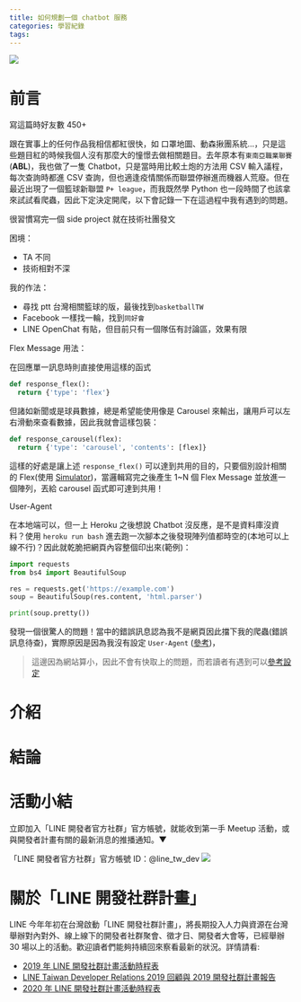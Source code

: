 ```yaml
---
title: 如何規劃一個 chatbot 服務
categories: 學習紀錄
tags:
---
```


<style>
  section.compact {
    font-size: 150%  
  }
  img[alt~="center"] {
    display: block;
    margin: 0 auto;
  }
</style>

![](https://nijialin.com/images/2021/)

# 前言

寫這篇時好友數 450+

跟在實事上的任何作品我相信都紅很快，如 口罩地圖、動森揪團系統...，只是這些題目紅的時候我個人沒有那麼大的憧憬去做相關題目。去年原本有`東南亞職業聯賽`(**ABL**)，我也做了一隻 Chatbot，只是當時用比較土炮的方法用 CSV 輸入議程，每次查詢時都進 CSV 查詢，但也適逢疫情關係而聯盟停辦進而機器人荒廢。但在最近出現了一個籃球新聯盟 `P+ league`，而我既然學 Python 也一段時間了也該拿來試試看爬蟲，因此下定決定開爬，以下會記錄一下在這過程中我有遇到的問題。

很習慣寫完一個 side project 就在技術社團發文

困境：

- TA 不同
- 技術相對不深

我的作法：

- 尋找 ptt 台灣相關籃球的版，最後找到`basketballTW`
- Facebook 一樣找一輪，找到`同好會`
- LINE OpenChat 有貼，但目前只有一個隊伍有討論區，效果有限

<!-- more -->

Flex Message 用法：

在回應單一訊息時則直接使用這樣的函式

```python
def response_flex():
  return {'type': 'flex'}
```

但諸如新聞或是球員數據，總是希望能使用像是 Carousel 來輸出，讓用戶可以左右滑動來查看數據，因此我就會這樣包裝：

```python
def response_carousel(flex):
  return {'type': 'carousel', 'contents': [flex]}
```

這樣的好處是讓上述 `response_flex()` 可以達到共用的目的，只要個別設計相關的 Flex(使用 [Simulator]())，當邏輯寫完之後產生 1~N 個 Flex Message 並放進一個陣列，丟給 carousel 函式即可達到共用！

User-Agent

在本地端可以，但一上 Heroku 之後想說 Chatbot 沒反應，是不是資料庫沒資料？使用 `heroku run bash` 進去跑一次腳本之後發現陣列值都時空的(本地可以上線不行)？因此就乾脆把網頁內容整個印出來(範例)：

```python
import requests
from bs4 import BeautifulSoup

res = requests.get('https://example.com')
soup = BeautifulSoup(res.content, 'html.parser')

print(soup.pretty())
```

發現一個很驚人的問題！當中的錯誤訊息認為我不是網頁因此擋下我的爬蟲(錯誤訊息待查)，實際原因是因為我沒有設定 `User-Agent` ([參考](https://stackoverflow.com/questions/27652543/how-to-use-python-requests-to-fake-a-browser-visit-a-k-a-and-generate-user-agent))，

> 這邊因為網站算小，因此不會有快取上的問題，而若讀者有遇到可以[參考設定](https://stackoverflow.com/questions/53899170/python-3-beautifulsoup-and-cache)

# 介紹

# 結論

# 活動小結

立即加入「LINE 開發者官方社群」官方帳號，就能收到第一手 Meetup 活動，或與開發者計畫有關的最新消息的推播通知。▼

「LINE 開發者官方社群」官方帳號 ID：@line_tw_dev
![](https://www.evanlin.com/images/2020/line-tw-dev-qr.png)

# 關於「LINE 開發社群計畫」

LINE 今年年初在台灣啟動「LINE 開發社群計畫」，將長期投入人力與資源在台灣舉辦對內對外、線上線下的開發者社群聚會、徵才日、開發者大會等，已經舉辦 30 場以上的活動。歡迎讀者們能夠持續回來察看最新的狀況。詳情請看:

- [2019 年 LINE 開發社群計畫活動時程表](https://engineering.linecorp.com/zh-hant/blog/line-taiwan-developer-relations-2019-plan/)
- [LINE Taiwan Developer Relations 2019 回顧與 2019 開發社群計畫報告](https://engineering.linecorp.com/zh-hant/blog/line-taiwan-developer-relations-2019/)
- [2020 年 LINE 開發社群計畫活動時程表](https://engineering.linecorp.com/zh-hant/blog/2020-line-tw-devrel/)
